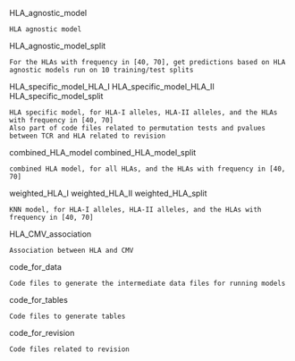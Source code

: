 

HLA_agnostic_model

	HLA agnostic model

HLA_agnostic_model_split

	For the HLAs with frequency in [40, 70], get predictions based on HLA agnostic models run on 10 training/test splits

HLA_specific_model_HLA_I
HLA_specific_model_HLA_II
HLA_specific_model_split

	HLA specific model, for HLA-I alleles, HLA-II alleles, and the HLAs with frequency in [40, 70]
	Also part of code files related to permutation tests and pvalues between TCR and HLA related to revision

combined_HLA_model
combined_HLA_model_split

	combined HLA model, for all HLAs, and the HLAs with frequency in [40, 70]

weighted_HLA_I
weighted_HLA_II
weighted_HLA_split

	KNN model, for HLA-I alleles, HLA-II alleles, and the HLAs with frequency in [40, 70]

HLA_CMV_association

	Association between HLA and CMV

code_for_data

	Code files to generate the intermediate data files for running models

code_for_tables

	Code files to generate tables

code_for_revision

	Code files related to revision





